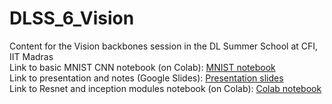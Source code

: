 # DLSS_6_Vision
Content for the Vision backbones session in the DL Summer School at CFI, IIT Madras <br>
Link to basic MNIST CNN notebook (on Colab): [MNIST notebook](https://colab.research.google.com/drive/1qnyPEp4ih5DyCMGfwrk4wF6p0U82Gsq6) <br>
Link to presentation and notes (Google Slides): [Presentation slides](https://docs.google.com/presentation/d/19E5CO4V_WB8SFr7eRr-uxDJV2tz9shV88vrkRB-sWnc/edit?usp=sharing) <br>
Link to Resnet and inception modules notebook (on Colab): [Colab notebook](https://colab.research.google.com/drive/17ptUf8k-GJ5SkhRGP9Qf0k_Dsz5tAOqA?usp=sharing) <br>
